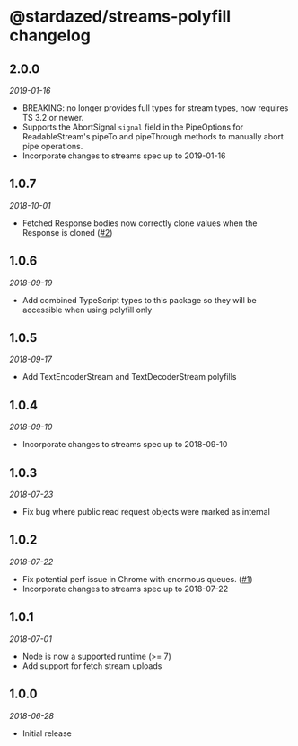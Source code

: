 # @stardazed/streams-polyfill changelog

## 2.0.0
_2019-01-16_
* BREAKING: no longer provides full types for stream types, now requires TS 3.2 or newer.
* Supports the AbortSignal `signal` field in the PipeOptions for ReadableStream's pipeTo and pipeThrough methods to manually
  abort pipe operations.
* Incorporate changes to streams spec up to 2019-01-16

## 1.0.7
_2018-10-01_
* Fetched Response bodies now correctly clone values when the Response is cloned ([#2](https://github.com/stardazed/sd-streams/issues/2))

## 1.0.6
_2018-09-19_
* Add combined TypeScript types to this package so they will be accessible when using polyfill only

## 1.0.5
_2018-09-17_
* Add TextEncoderStream and TextDecoderStream polyfills

## 1.0.4
_2018-09-10_
* Incorporate changes to streams spec up to 2018-09-10

## 1.0.3
_2018-07-23_
* Fix bug where public read request objects were marked as internal

## 1.0.2
_2018-07-22_
* Fix potential perf issue in Chrome with enormous queues. ([#1](https://github.com/stardazed/sd-streams/issues/1))
* Incorporate changes to streams spec up to 2018-07-22

## 1.0.1
_2018-07-01_
* Node is now a supported runtime (>= 7)
* Add support for fetch stream uploads

## 1.0.0
_2018-06-28_
* Initial release
